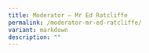 ```yaml
---
title: Moderator – Mr Ed Ratcliffe
permalink: /moderator-mr-ed-ratcliffe/
variant: markdown
description: ""
---
```

